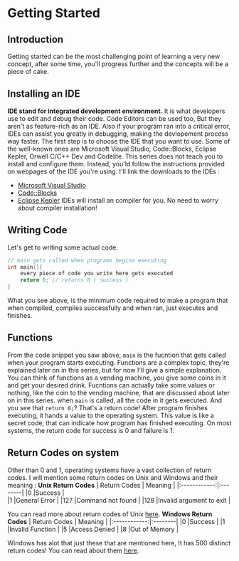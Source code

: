 # Getting Started
## Introduction 
Getting started can be the most challenging point of learning a very new concept, after some time, you'll progress further and the concepts will be a piece of cake.
## Installing an IDE
**IDE stand for integrated development environment.** It is what developers use to edit and debug their code. Code Editors can be used too, But they aren't as feature-rich as an IDE. Also if your program ran into a critical error, IDEs can assist you greatly in debugging, making the devlopement process way faster.
The first step is to choose the IDE that you want to use. Some of the well-known ones are Microsoft Visual Studio, Code::Blocks, Eclipse Kepler, Orwell C/C++ Dev and Codelite.
This series does not teach you to install and configure them. Instead, you'ld follow the instructions provided on webpages of the IDE you're using. I'll link the downloads to the IDEs :
- [Microsoft Visual Studio](https://visualstudio.microsoft.com/downloads/) 
- [Code::Blocks](https://www.codeblocks.org/downloads/)
- [Eclipse Kepler](https://www.eclipse.org/downloads/packages/release/kepler/sr2/eclipse-ide-cc-developers)
IDEs will install an compiler for you. No need to worry about compiler installation!
## Writing Code
Let's get to writing some actual code.
```cpp
// main gets called when programs begins executing 
int main(){
    every piece of code you write here gets executed 
    return 0; // returns 0 ( success ) 
}
```
What you see above, is the minimum code required to make a program that when compiled, compiles successfully and when ran, just executes and finishes.
## Functions 
From the code snippet you saw above, `main` is the fucntion that gets called when your program starts executing. Functions are a complex topic, they're explained later on in this series, but for now I'll give a simple explanation. You can think of functions as a vending machine, you give some coins in it and get your desired drink. Fucntions can actually take some values or nothing, like the coin to the vending machine, that are discussed about later on in this series. when `main` is called, all the code in it gets executed. And you see that `return 0;`? That's a return code! After program finishes executing, it hands a value to the operating system. This value is like a secret code, that can indicate how program has finished executing. On most systems, the return code for success is 0 and failure is 1.
## Return Codes on system
Other than 0 and 1, operating systems have a vast collection of return codes. I will mention some return codes on Unix and Windows and their meaning :
**Unix Return Codes**
| Return Codes | Meaning |
|:------------:|:--------|
|0             |Success  |    
|1             |General Error  |
|127           |Command not found |
|128           |Invalid argument to exit |

You can read more about return codes of Unix [here](https://www.gnu.org/software/bash/manual/bash.html#Exit-Status).
**Windows Return Codes**
| Return Codes | Meaning |
|:------------:|:--------|
|0             |Success  |
|1             |Invalid Function |
|5             |Access Denied |
|8             |Out of Memory |

Windows has alot that just these that are mentioned here, It has 500 distinct return codes! You can read about them [here](https://learn.microsoft.com/en-us/windows/win32/debug/system-error-codes--0-499-).